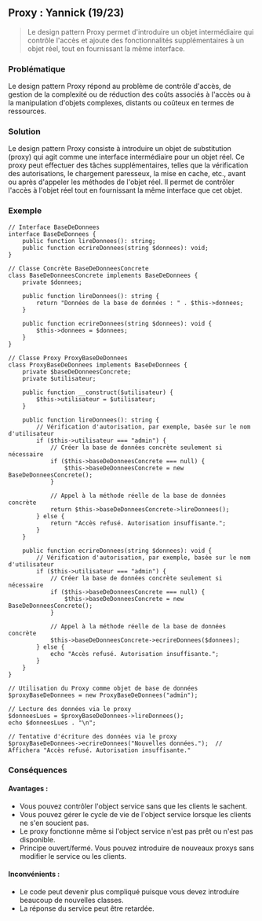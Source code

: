 ## Proxy : Yannick (19/23)

> Le design pattern Proxy permet d'introduire un objet intermédiaire qui contrôle l'accès et ajoute des fonctionnalités supplémentaires à un objet réel, tout en fournissant la même interface.

### Problématique

Le design pattern Proxy répond au problème de contrôle d'accès, de gestion de la complexité ou de réduction des coûts associés à l'accès ou à la manipulation d'objets complexes, distants ou coûteux en termes de ressources.

### Solution

Le design pattern Proxy consiste à introduire un objet de substitution (proxy) qui agit comme une interface intermédiaire pour un objet réel. Ce proxy peut effectuer des tâches supplémentaires, telles que la vérification des autorisations, le chargement paresseux, la mise en cache, etc., avant ou après d'appeler les méthodes de l'objet réel. Il permet de contrôler l'accès à l'objet réel tout en fournissant la même interface que cet objet.

### Exemple

```
// Interface BaseDeDonnees
interface BaseDeDonnees {
    public function lireDonnees(): string;
    public function ecrireDonnees(string $donnees): void;
}

// Classe Concrète BaseDeDonneesConcrete
class BaseDeDonneesConcrete implements BaseDeDonnees {
    private $donnees;

    public function lireDonnees(): string {
        return "Données de la base de données : " . $this->donnees;
    }

    public function ecrireDonnees(string $donnees): void {
        $this->donnees = $donnees;
    }
}

// Classe Proxy ProxyBaseDeDonnees
class ProxyBaseDeDonnees implements BaseDeDonnees {
    private $baseDeDonneesConcrete;
    private $utilisateur;

    public function __construct($utilisateur) {
        $this->utilisateur = $utilisateur;
    }

    public function lireDonnees(): string {
        // Vérification d'autorisation, par exemple, basée sur le nom d'utilisateur
        if ($this->utilisateur === "admin") {
            // Créer la base de données concrète seulement si nécessaire
            if ($this->baseDeDonneesConcrete === null) {
                $this->baseDeDonneesConcrete = new BaseDeDonneesConcrete();
            }

            // Appel à la méthode réelle de la base de données concrète
            return $this->baseDeDonneesConcrete->lireDonnees();
        } else {
            return "Accès refusé. Autorisation insuffisante.";
        }
    }

    public function ecrireDonnees(string $donnees): void {
        // Vérification d'autorisation, par exemple, basée sur le nom d'utilisateur
        if ($this->utilisateur === "admin") {
            // Créer la base de données concrète seulement si nécessaire
            if ($this->baseDeDonneesConcrete === null) {
                $this->baseDeDonneesConcrete = new BaseDeDonneesConcrete();
            }

            // Appel à la méthode réelle de la base de données concrète
            $this->baseDeDonneesConcrete->ecrireDonnees($donnees);
        } else {
            echo "Accès refusé. Autorisation insuffisante.";
        }
    }
}

// Utilisation du Proxy comme objet de base de données
$proxyBaseDeDonnees = new ProxyBaseDeDonnees("admin");

// Lecture des données via le proxy
$donneesLues = $proxyBaseDeDonnees->lireDonnees();
echo $donneesLues . "\n";

// Tentative d'écriture des données via le proxy
$proxyBaseDeDonnees->ecrireDonnees("Nouvelles données.");  // Affichera "Accès refusé. Autorisation insuffisante."
```

### Conséquences

#### Avantages :

- Vous pouvez contrôler l'object service sans que les clients le sachent.
- Vous pouvez gérer le cycle de vie de l'object service lorsque les clients ne s'en soucient pas.
- Le proxy fonctionne même si l'object service n'est pas prêt ou n'est pas disponible.
- Principe ouvert/fermé. Vous pouvez introduire de nouveaux proxys sans modifier le service ou les clients.

#### Inconvénients :

- Le code peut devenir plus compliqué puisque vous devez introduire beaucoup de nouvelles classes.
- La réponse du service peut être retardée.